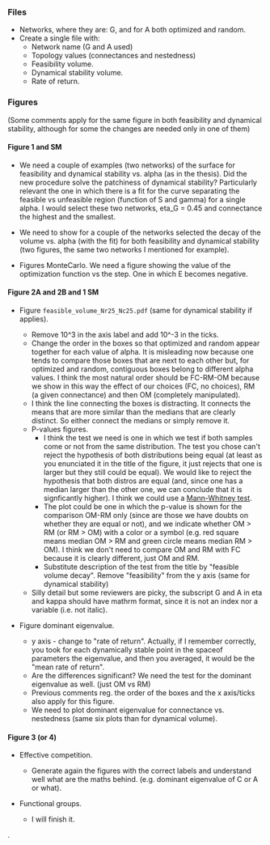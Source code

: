 ### Files

* Networks, where they are: G, and for A both optimized and random.
* Create a single file with:
   * Network name (G and A used)
   * Topology values (connectances and nestedness)
   * Feasibility volume.
   * Dynamical stability volume.
   * Rate of return.

### Figures

(Some comments apply for the same figure in both feasibility and dynamical stability, although for some the changes are needed only in one of them)

#### Figure 1 and SM

* We need a couple of examples (two networks) of the surface for feasibility and dynamical stability vs. alpha (as in the thesis). Did the new procedure solve the patchiness of dynamical stability? Particularly relevant the one in which there is a fit for the curve separating the feasible vs unfeasible region (function of S and gamma) for a single alpha. I would select these two networks, eta_G = 0.45 and connectance the highest and the smallest.

* We need to show for a couple of the networks selected the decay of the volume vs. alpha (with the fit) for both feasibility and dynamical stability (two figures, the same two networks I mentioned for example).

* Figures MonteCarlo. We need a figure showing the value of the optimization function vs the step. One in which E becomes negative.

#### Figure 2A and 2B and 1 SM

* Figure `feasible_volume_Nr25_Nc25.pdf` (same for dynamical stability if applies).
    * Remove 10^3  in the axis label and add 10^-3 in the ticks.
    * Change the order in the boxes so that optimized and random appear together for each value of alpha. It is misleading now because one tends to compare those boxes that are next to each other but, for optimized and random, contiguous boxes belong to different alpha values. I think the most natural order should be FC-RM-OM because we show in this way the effect of our choices (FC, no choices), RM (a given connectance) and then OM (completely manipulated).
    * I think the line connecting the boxes is distracting. It connects the means that are more similar than the medians that are clearly distinct. So either connect the medians or simply remove it.
   * P-values figures. 
       * I think the test we need is one in which we test if both samples come or not from the same distribution. The test you chose can't reject the hypothesis of both distributions being equal (at least as you enunciated it in the title of the figure, it just rejects that one is larger but they still could be equal). We would like to reject the hypothesis that both distros are equal (and, since one has a median larger than the other one, we can conclude that it is signficantly higher). I think we could use a [Mann-Whitney test](https://en.wikipedia.org/wiki/Mann%E2%80%93Whitney_U_test#Assumptions_and_formal_statement_of_hypotheses). 
       * The plot could be one in which the p-value is shown for the comparison OM-RM only (since are those we have doubts on whether they are equal or not), and we indicate whether OM > RM (or RM > OM) with a color or a symbol (e.g. red square means median OM > RM and green circle means median RM > OM). I think we don't need to compare OM and RM with FC because it is clearly different, just OM and RM.   
       * Substitute description of the test from the title by "feasible volume decay". Remove "feasibility" from the y axis (same for dynamical stability)
   * Silly detail but some reviewers are picky, the subscript G and A in eta and kappa should have mathrm format, since it is not an index nor a variable (i.e. not italic).

* Figure dominant eigenvalue.
    * y axis - change to "rate of return". Actually, if I remember correctly, you took for each dynamically stable point in the spaceof parameters the eigenvalue, and then you averaged, it would be the "mean rate of return".
    * Are the differences significant? We need the test for the dominant eigenvalue as well. (just OM vs RM)
    * Previous comments reg. the order of the boxes and the x axis/ticks also apply for this figure.
    * We need to plot dominant eigenvalue for connectance vs. nestedness (same six plots than for dynamical volume).
  
#### Figure 3 (or 4)

* Effective competition. 
    * Generate  again the figures with the correct labels and understand well what are the maths behind. (e.g. dominant eigenvalue of C or A or what).

* Functional groups.
    * I will finish it.


.

